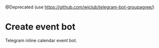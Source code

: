 @Deprecated (use https://github.com/wjclub/telegram-bot-groupagree/)
# Create event bot
Telegram inline calendar event bot.
